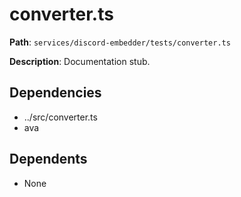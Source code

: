 # converter.ts

**Path**: `services/discord-embedder/tests/converter.ts`

**Description**: Documentation stub.

## Dependencies
- ../src/converter.ts
- ava

## Dependents
- None

